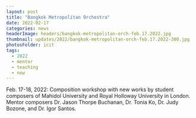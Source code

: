 ```yaml
---
layout: post
title: "Bangkok Metropolitan Orchestra"
date: 2022-02-17
categories: news
headerImage: headers/bangkok-metropolitan-orch-feb.17.2022.jpg
thumbnail: updates/2022/bangkok-metropolitan-orch-feb.17.2022-300.jpg
photosFolder: icit
tags:
  - 2022
  - mentor
  - teaching
  - new
---
```


Feb. 17-18, 2022: Composition workshop with new works by student composers of Mahidol University and Royal Holloway University in London. Mentor composers Dr. Jason Thorpe Buchanan, Dr. Tonia Ko, Dr. Judy Bozone, and Dr. Igor Santos.
